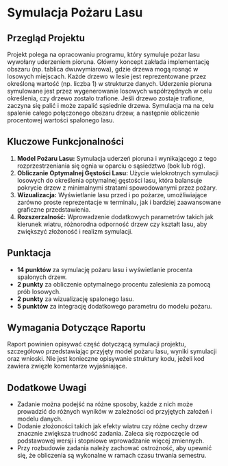 # Symulacja Pożaru Lasu

## Przegląd Projektu
Projekt polega na opracowaniu programu, który symuluje pożar lasu wywołany uderzeniem pioruna. Główny koncept zakłada implementację obszaru (np. tablica dwuwymiarowa), gdzie drzewa mogą rosnąć w losowych miejscach. Każde drzewo w lesie jest reprezentowane przez określoną wartość (np. liczba 1) w strukturze danych. Uderzenie pioruna symulowane jest przez wygenerowanie losowych współrzędnych w celu określenia, czy drzewo zostało trafione. Jeśli drzewo zostaje trafione, zaczyna się palić i może zapalić sąsiednie drzewa. Symulacja ma na celu spalenie całego połączonego obszaru drzew, a następnie obliczenie procentowej wartości spalonego lasu.

## Kluczowe Funkcjonalności
1. **Model Pożaru Lasu:** Symulacja uderzeń pioruna i wynikającego z tego rozprzestrzeniania się ognia w oparciu o sąsiedztwo (bok lub róg).
2. **Obliczanie Optymalnej Gęstości Lasu:** Użycie wielokrotnych symulacji losowych do określenia optymalnej gęstości lasu, która balansuje pokrycie drzew z minimalnymi stratami spowodowanymi przez pożary.
3. **Wizualizacja:** Wyświetlanie lasu przed i po pożarze, umożliwiające zarówno proste reprezentacje w terminalu, jak i bardziej zaawansowane graficzne przedstawienia.
4. **Rozszerzalność:** Wprowadzenie dodatkowych parametrów takich jak kierunek wiatru, różnorodna odporność drzew czy kształt lasu, aby zwiększyć złożoność i realizm symulacji.

## Punktacja
- **14 punktów** za symulację pożaru lasu i wyświetlanie procenta spalonych drzew.
- **2 punkty** za obliczenie optymalnego procentu zalesienia za pomocą prób losowych.
- **2 punkty** za wizualizację spalonego lasu.
- **5 punktów** za integrację dodatkowego parametru do modelu pożaru.

## Wymagania Dotyczące Raportu
Raport powinien opisywać część dotyczącą symulacji projektu, szczegółowo przedstawiając przyjęty model pożaru lasu, wyniki symulacji oraz wnioski. Nie jest konieczne opisywanie struktury kodu, jeżeli kod zawiera zwięzłe komentarze wyjaśniające.

## Dodatkowe Uwagi
- Zadanie można podejść na różne sposoby, każde z nich może prowadzić do różnych wyników w zależności od przyjętych założeń i modelu danych.
- Dodanie złożoności takich jak efekty wiatru czy różne cechy drzew znacznie zwiększa trudność zadania. Zaleca się rozpoczęcie od podstawowej wersji i stopniowe wprowadzanie więcej zmiennych.
- Przy rozbudowie zadania należy zachować ostrożność, aby upewnić się, że obliczenia są wykonalne w ramach czasu trwania semestru.

<!-- ## Porady dla Deweloperów
- Zacznij od implementacji podstawowych mechanizmów wzrostu drzew i rozprzestrzeniania się ognia przy użyciu prostej tablicy 2D.
- Upewnij się, że symulacja poprawnie identyfikuje połączone drzewa i zarządza rozprzestrzenianiem się ognia od punktu początkowego.
- Stopniowo wprowadzaj dodatkowe funkcje, takie jak wiatr i wilgotność, po ustaleniu podstawowej funkcjonalności.
- Użyj bibliotek graficznych, jeśli bardziej szczegółowa wizualizacja jest pożądana. -->

